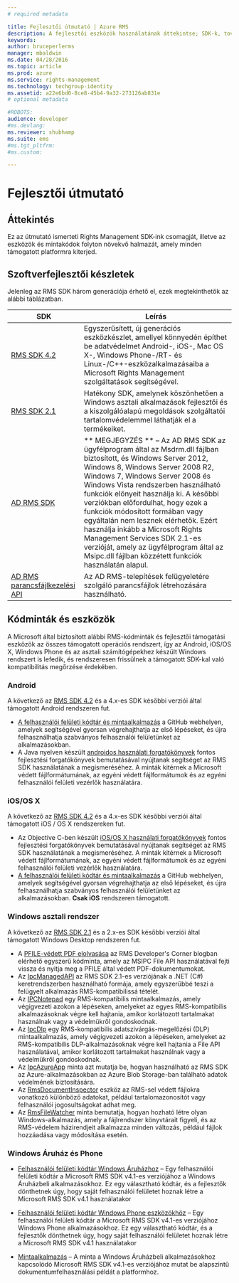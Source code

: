 ```yaml
---
# required metadata

title: Fejlesztői útmutató | Azure RMS
description: A fejlesztői eszközök használatának áttekintse; SDK-k, további könyvtárak és kódpéldák.
keywords:
author: bruceperlerms
manager: mbaldwin
ms.date: 04/28/2016
ms.topic: article
ms.prod: azure
ms.service: rights-management
ms.technology: techgroup-identity
ms.assetid: a22e6bd0-8ce8-45b4-9a32-273126ab831e
# optional metadata

#ROBOTS:
audience: developer
#ms.devlang:
ms.reviewer: shubhamp
ms.suite: ems
#ms.tgt_pltfrm:
#ms.custom:

---
```


# Fejlesztői útmutató

## Áttekintés ##
Ez az útmutató ismerteti Rights Management SDK-ink csomagját, illetve az eszközök és mintakódok folyton növekvő halmazát, amely minden támogatott platformra kiterjed. 

## Szoftverfejlesztői készletek ##
Jelenleg az RMS SDK három generációja érhető el, ezek megtekinthetők az alábbi táblázatban.

| SDK | Leírás |
|------|---------|
| [RMS SDK 4.2](active-directory-rights-management-services-multi-platform-thin-client-sdk-portal.md) | Egyszerűsített, új generációs eszközkészlet, amellyel könnyedén építhet be adatvédelmet Android-, iOS-, Mac OS X-, Windows Phone-/RT- és Linux-/C++-eszközalkalmazásaiba a Microsoft Rights Management szolgáltatások segítségével. |
| [RMS SDK 2.1](microsoft-information-protection-and-control-client-portal.md) | Hatékony SDK, amelynek köszönhetően a Windows asztali alkalmazások fejlesztői és a kiszolgálóalapú megoldások szolgáltatói tartalomvédelemmel láthatják el a termékeiket.|
|[AD RMS SDK](https://msdn.microsoft.com/en-us/library/cc530379(v=vs.85).aspx)|** MEGJEGYZÉS ** – Az AD RMS SDK az ügyfélprogram által az Msdrm.dll fájlban biztosított, és Windows Server 2012, Windows 8, Windows Server 2008 R2, Windows 7, Windows Server 2008 és Windows Vista rendszerben használható funkciók előnyeit használja ki. A későbbi verziókban előfordulhat, hogy ezek a funkciók módosított formában vagy egyáltalán nem lesznek elérhetők. Ezért használja inkább a Microsoft Rights Management Services SDK 2.1-es verzióját, amely az ügyfélprogram által az Msipc.dll fájlban közzétett funkciók használatán alapul.|
|[AD RMS parancsfájlkezelési API](https://msdn.microsoft.com/en-us/library/bb968797(v=vs.85).aspx)| Az AD RMS-telepítések felügyeletére szolgáló parancsfájlok létrehozására használható.|

## Kódminták és eszközök
A Microsoft által biztosított alábbi RMS-kódminták és fejlesztői támogatási eszközök az összes támogatott operációs rendszert, így az Android, iOS/OS X, Windows Phone és az asztali számítógépekhez készült Windows rendszert is lefedik, és rendszeresen frissülnek a támogatott SDK-kal való kompatibilitás megőrzése érdekében.

### Android

A következő az [RMS SDK 4.2](active-directory-rights-management-services-multi-platform-thin-client-sdk-portal.md) és a 4.x-es SDK későbbi verziói által támogatott Android rendszeren fut.

- [A felhasználói felületi kódtár és mintaalkalmazás](https://github.com/AzureAD/rms-sdk-ui-for-android) a GitHub webhelyen, amelyek segítségével gyorsan végrehajthatja az első lépéseket, és újra felhasználhatja szabványos felhasználói felületünket az alkalmazásokban.
- A Java nyelven készült [androidos használati forgatókönyvek](https://msdn.microsoft.com/en-us/library/dn758246(v=vs.85).aspx) fontos fejlesztési forgatókönyvek bemutatásával nyújtanak segítséget az RMS SDK használatának a megismeréséhez. A minták kitérnek a Microsoft védett fájlformátumának, az egyéni védett fájlformátumok és az egyéni felhasználói felületi vezérlők használatára.

### iOS/OS X

A következő az [RMS SDK 4.2](active-directory-rights-management-services-multi-platform-thin-client-sdk-portal.md) és a 4.x-es SDK későbbi verziói által támogatott iOS / OS X rendszereken fut.

- Az Objective C-ben készült [iOS/OS X használati forgatókönyvek](https://msdn.microsoft.com/en-us/library/dn758307(v=vs.85).aspx) fontos fejlesztési forgatókönyvek bemutatásával nyújtanak segítséget az RMS SDK használatának a megismeréséhez. A minták kitérnek a Microsoft védett fájlformátumának, az egyéni védett fájlformátumok és az egyéni felhasználói felületi vezérlők használatára.
- [A felhasználói felületi kódtár és mintaalkalmazás](https://github.com/AzureAD/rms-sdk-ui-for-ios) a GitHub webhelyen, amelyek segítségével gyorsan végrehajthatja az első lépéseket, és újra felhasználhatja szabványos felhasználói felületünket az alkalmazásokban. **Csak iOS** rendszeren támogatott.

### Windows asztali rendszer

A következő az [RMS SDK 2.1](microsoft-information-protection-and-control-client-portal.md) és a 2.x-es SDK későbbi verziói által támogatott Windows Desktop rendszeren fut.

- A [PFILE-védett PDF elolvasása](https://blogs.msdn.microsoft.com/rms/2015/11/09/reading-a-pfile-protected-pdf/) az RMS Developer's Corner blogban elérhető egyszerű kódminta, amely az MSIPC File API használatával fejti vissza és nyitja meg a PFILE által védett PDF-dokumentumokat.
- Az [IpcManagedAPI](https://github.com/Azure-Samples/active-directory-dotnet-rms) az RMS SDK 2.1-es verziójának a .NET (C#) keretrendszerben használható formája, amely egyszerűbbé teszi a felügyelt alkalmazás RMS-kompatibilissá tételét.
- Az [IPCNotepad](https://code.msdn.microsoft.com/ipcnotepad-sample-f67dae80) egy RMS-kompatibilis mintaalkalmazás, amely végigvezeti azokon a lépéseken, amelyeket az egyes RMS-kompatibilis alkalmazásoknak végre kell hajtania, amikor korlátozott tartalmakat használnak vagy a védelmükről gondoskodnak.
- Az [IpcDlp](https://github.com/Azure-Samples/active-directory-dotnet-rms) egy RMS-kompatibilis adatszivárgás-megelőzési (DLP) mintaalkalmazás, amely végigvezeti azokon a lépéseken, amelyeket az RMS-kompatibilis DLP-alkalmazásoknak végre kell hajtania a File API használatával, amikor korlátozott tartalmakat használnak vagy a védelmükről gondoskodnak.
- Az [IpcAzureApp](https://github.com/Azure-Samples/active-directory-dotnet-rms) minta azt mutatja be, hogyan használható az RMS SDK az Azure-alkalmazásokban az Azure Blob Storage-ban található adatok védelmének biztosítására.
- Az [RmsDocumentInspector](https://github.com/Azure-Samples/active-directory-dotnet-rms) eszköz az RMS-sel védett fájlokra vonatkozó különböző adatokat, például tartalomazonosítót vagy felhasználói jogosultságokat adhat meg.
- Az [RmsFileWatcher](https://github.com/Azure-Samples/active-directory-dotnet-rms) minta bemutatja, hogyan hozható létre olyan Windows-alkalmazás, amely a fájlrendszer könyvtárait figyeli, és az RMS-védelem házirendjeit alkalmazza minden változás, például fájlok hozzáadása vagy módosítása esetén.

### Windows Áruház és Phone

- [Felhasználói felületi kódtár Windows Áruházhoz](https://github.com/AzureAD/rms-sdk-ui-for-windowsstore) – Egy felhasználói felületi kódtár a Microsoft RMS SDK v4.1-es verziójához a Windows Áruházbeli alkalmazásokhoz. Ez egy választható kódtár, és a fejlesztők dönthetnek úgy, hogy saját felhasználói felületet hoznak létre a Microsoft RMS SDK v4.1 használatakor

- [Felhasználói felületi kódtár Windows Phone eszközökhöz](https://github.com/AzureAD/rms-sdk-ui-for-winphone) – Egy felhasználói felületi kódtár a Microsoft RMS SDK v4.1-es verziójához Windows Phone alkalmazásokhoz. Ez egy választható kódtár, és a fejlesztők dönthetnek úgy, hogy saját felhasználói felületet hoznak létre a Microsoft RMS SDK v4.1 használatakor

- [Mintaalkalmazás](https://github.com/Azure-Samples/active-directory-dotnet-rms-windowsstore) – A minta a Windows Áruházbeli alkalmazásokhoz kapcsolódó Microsoft RMS SDK v4.1-es verziójához mutat be alapszintű dokumentumfelhasználási példát a platformhoz.


<!--HONumber=Apr16_HO4-->


